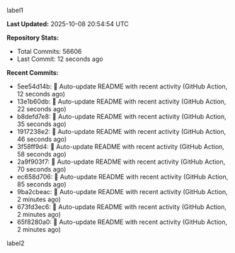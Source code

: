 
label1 
<!-- ACTIVITY_START -->
**Last Updated:** 2025-10-08 20:54:54 UTC

**Repository Stats:**
- Total Commits: 56606
- Last Commit: 12 seconds ago

**Recent Commits:**
- 5ee54d14b: 🤖 Auto-update README with recent activity (GitHub Action, 12 seconds ago)
- 13e1b60db: 🤖 Auto-update README with recent activity (GitHub Action, 22 seconds ago)
- b8defd7e8: 🤖 Auto-update README with recent activity (GitHub Action, 35 seconds ago)
- 1917238e2: 🤖 Auto-update README with recent activity (GitHub Action, 46 seconds ago)
- 3f58ff9d4: 🤖 Auto-update README with recent activity (GitHub Action, 58 seconds ago)
- 2a9f903f7: 🤖 Auto-update README with recent activity (GitHub Action, 70 seconds ago)
- ec658d706: 🤖 Auto-update README with recent activity (GitHub Action, 85 seconds ago)
- 9ba2cbeac: 🤖 Auto-update README with recent activity (GitHub Action, 2 minutes ago)
- 673fd3ec6: 🤖 Auto-update README with recent activity (GitHub Action, 2 minutes ago)
- 65f8280a0: 🤖 Auto-update README with recent activity (GitHub Action, 2 minutes ago)
<!-- ACTIVITY_END -->

label2
